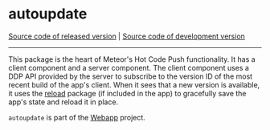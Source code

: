 # autoupdate
[Source code of released version](https://github.com/meteor/meteor/tree/master/packages/autoupdate) | [Source code of development version](https://github.com/meteor/meteor/tree/devel/packages/autoupdate)
***

This package is the heart of Meteor's Hot Code Push functionality. It has a
client component and a server component. The client component uses a
DDP API provided by the server to subscribe to the version ID of the most recent
build of the app's client. When it sees that a new version is available, it uses
the [reload](https://atmospherejs.com/meteor/reload) package (if included in the
app) to gracefully save the app's state and reload it in place.

`autoupdate` is part of the [Webapp](https://github.com/meteor/meteor/tree/master/packages/webapp)
project.
